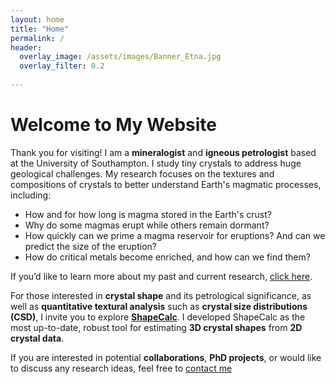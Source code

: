 ```yaml
---
layout: home
title: "Home"
permalink: /
header:
  overlay_image: /assets/images/Banner_Etna.jpg
  overlay_filter: 0.2
  
---
```

# Welcome to My Website

Thank you for visiting! I am a **mineralogist** and **igneous petrologist** based at the University of Southampton. I study tiny crystals to address huge geological challenges. My research focuses on the textures and compositions of crystals to better understand Earth's magmatic processes, including:

- How and for how long is magma stored in the Earth's crust?
- Why do some magmas erupt while others remain dormant?
- How quickly can we prime a magma reservoir for eruptions? And can we predict the size of the eruption?
- How do critical metals become enriched, and how can we find them?

If you’d like to learn more about my past and current research, [click here](https://martinmangler.github.io/research/).

For those interested in **crystal shape** and its petrological significance, as well as **quantitative textural analysis** such as **crystal size distributions (CSD)**, I invite you to explore **[ShapeCalc](https://martinmangler.github.io/shapecalc/)**. I developed ShapeCalc as the most up-to-date, robust tool for estimating **3D crystal shapes** from **2D crystal data**.

If you are interested in potential **collaborations**, **PhD projects**, or would like to discuss any research ideas, feel free to [contact me](mailto:m.f.mangler@soton.ac.uk)

